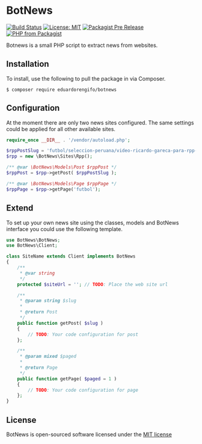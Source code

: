 ﻿# BotNews

[![Build Status](https://travis-ci.org/eduardorengifo/botnews.svg?branch=master)](https://travis-ci.org/eduardorengifo/botnews)
[![License: MIT](https://img.shields.io/badge/License-MIT-yellow.svg)](https://opensource.org/licenses/MIT)
[![Packagist Pre Release](https://img.shields.io/badge/packagist-dev--master-orange.svg)](https://packagist.org/packages/eduardorengifo/botnews)
[![PHP from Packagist](https://img.shields.io/badge/PHP-%5E5.5.0-blue.svg)]()

Botnews is a small PHP script to extract news from websites.

## Installation

To install, use the following to pull the package in via Composer.

```
$ composer require eduardorengifo/botnews
```

## Configuration

At the moment there are only two news sites configured.
The same settings could be applied for all other available sites.

```php
require_once __DIR__ . '/vendor/autoload.php';

$rppPostSlug = 'futbol/seleccion-peruana/video-ricardo-gareca-para-rpp-tenemos-que-tener-los-pies-sobre-la-tierra-en-el-mundial-noticia-1096914';
$rpp = new \BotNews\Sites\Rpp();

/** @var \BotNews\Models\Post $rppPost */
$rppPost = $rpp->getPost( $rppPostSlug );

/** @var \BotNews\Models\Page $rppPage */
$rppPage = $rpp->getPage('futbol');
```

## Extend

To set up your own news site using the classes, models and BotNews interface you could use the following template.

```php
use BotNews\BotNews;
use BotNews\Client;

class SiteName extends Client implements BotNews
{
	/**
	 * @var string
	 */
	protected $siteUrl = ''; // TODO: Place the web site url

	/**
	 * @param string $slug
	 *
	 * @return Post
	 */
	public function getPost( $slug )
	{
		// TODO: Your code configuration for post
	};

	/**
	 * @param mixed $paged
	 *
	 * @return Page
	 */
	public function getPage( $paged = 1 )
	{
		// TODO: Your code configuration for page
	};
}
```

## License

BotNews is open-sourced software licensed under the [MIT license](http://opensource.org/licenses/MIT)
